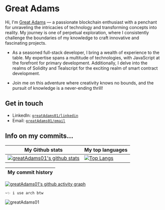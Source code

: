 # Great Adams
Hi, I'm [Great Adams](https://greatadams01.netlify.app) — a passionate blockchain enthusiast with a penchant for unraveling the intricacies of technology and transforming concepts into reality. My journey is one of perpetual exploration, where I consistently challenge the boundaries of my knowledge to craft innovative and fascinating projects.

* As a seasoned full-stack developer, I bring a wealth of experience to the table. My expertise spans a multitude of technologies, with JavaScript at the forefront for primary development. Additionally, I delve into the realms of Solidity and Tealscript for the exciting realm of smart contract development.

* Join me on this adventure where creativity knows no bounds, and the pursuit of knowledge is a never-ending thrill!
<!-- * I am currently a junior pursuing a bacherlors degree focusing on CS with specialization in Software Engineering. 🚀 -->


## Get in touch
- LinkedIn: [`greatAdams01/linkedin`](https://www.linkedin.com/in/great-adams-606b22187/)
- Email: [`greatAdams01/email`](kingifean@gmail.com)


## Info on my commits...

| My Github stats | My top languages |
|---|---|
| [![greatAdams01's github stats](https://github-readme-stats.vercel.app/api?username=greatAdams01&show_icons=true&theme=dark)](https://github.com/greatAdams01) | [![Top Langs](https://github-readme-stats.vercel.app/api/top-langs/?username=greatAdams01&layout=compact&theme=dark)](https://github.com/greatAdams01) | 

| My commit history |
|---|
[![greatAdams01's github activity graph](https://github-readme-activity-graph.vercel.app/graph?username=greatAdams01&theme=dracula)](https://github.com/greatAdams01/github-readme-activity-graph)


`~✨ i use arch btw`
<p align="left"><img src="https://komarev.com/ghpvc/?username=greatAdams01&color=grey" alt="greatAdams01"/></p>
